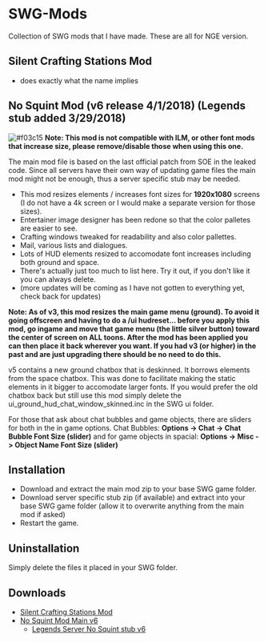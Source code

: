 # SWG-Mods
Collection of SWG mods that I have made. These are all for NGE version.

## Silent Crafting Stations Mod
* does exactly what the name implies

## No Squint Mod (v6 release 4/1/2018) (Legends stub added 3/29/2018)
![#f03c15](https://placehold.it/15/f03c15/000000?text=+) **Note: This mod is not compatible with ILM, or other font mods that increase size, please remove/disable those when using this one.**

The main mod file is based on the last official patch from SOE in the leaked code. Since all servers have their own way of updating game files the main mod might not be enough, thus a server specific stub may be needed.


* This mod resizes elements / increases font sizes for <b>1920x1080</b> screens (I do not have a 4k screen or I would make a separate version for those sizes).
* Entertainer image designer has been redone so that the color palletes are easier to see.
* Crafting windows tweaked for readability and also color pallettes.
* Mail, various lists and dialogues.
* Lots of HUD elements resized to accomodate font increases including both ground and space.
* There's actually just too much to list here. Try it out, if you don't like it you can always delete.
* (more updates will be coming as I have not gotten to everything yet, check back for updates)

<b>Note: As of v3, this mod resizes the main game menu (ground). To avoid it going offscreen and having to do a /ui hudreset... before you apply this mod, go ingame and move that game menu (the little silver button) toward the center of screen on ALL toons. After the mod has been applied you can then place it back wherever you want. If you had v3 (or higher) in the past and are just upgrading there should be no need to do this.</b>


v5 contains a new ground chatbox that is deskinned. It borrows elements from the space chatbox. This was done to facilitate making the static elements in it bigger to accomodate larger fonts. If you would prefer the old chatbox back but still use this mod simply delete the ui_ground_hud_chat_window_skinned.inc in the SWG  ui folder.

For those that ask about chat bubbles and game objects, there are sliders for both in the in game options. Chat Bubbles:  **Options -> Chat -> Chat Bubble Font Size (slider)** and for game objects in spacial: **Options -> Misc -> Object Name Font Size (slider)**

## Installation
* Download and extract the main mod zip to your base SWG game folder.
* Download server specific stub zip (if available) and extract into your base SWG game folder (allow it to overwrite anything from the main mod if asked)
* Restart the game.

## Uninstallation
Simply delete the files it placed in your SWG folder.

## Downloads
* [Silent Crafting Stations Mod](https://github.com/twistedatrocity/SWG-Mods/raw/master/downloads/miagis_silent_crafting_stations.zip)
* [No Squint Mod Main v6](https://github.com/twistedatrocity/SWG-Mods/raw/master/downloads/miagis_nosquint_mod_v6.zip)
  * [Legends Server No Squint stub v6](https://github.com/twistedatrocity/SWG-Mods/raw/master/downloads/miagis_nosquint_legends_stubv6.zip)

